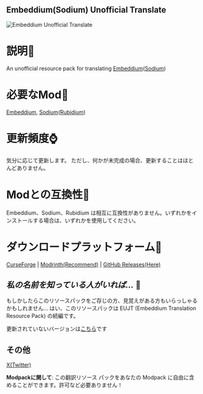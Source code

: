 ## Embeddium(Sodium) Unofficial Translate

![Embeddium Unofficial Translate](https://cdn.modrinth.com/data/cached_images/0f1213c99ad37ce9dc41b691d2bd0516f81e875b.png)

# 説明📖
An unofficial resource pack for translating [Embeddium](https://github.com/embeddedt/embeddium)([Sodium](https://github.com/CaffeineMC/sodium-fabric))

# 必要なMod🔴
[Embeddium](https://github.com/embeddedt/embeddium), [Sodium](https://github.com/CaffeineMC/sodium-fabric)([Rubidium](https://github.com/Asek3/Rubidium))

# 更新頻度⌚
気分に応じて更新します。
ただし、何かが未完成の場合、更新することはほとんどありません。

# Modとの互換性👜
Embeddium、Sodium、Rubidium は相互に互換性がありません。いずれかをインストールする場合は、いずれかを使用してください。

# ダウンロードプラットフォーム📁
[CurseForge](https://www.curseforge.com/minecraft/texture-packs/eujt-continued/files/all?page=1&pageSize=20) | [Modrinth(Recommend)](https://modrinth.com/resourcepack/eujt-continued/versions) | [GitHub Releases(Here)](https://github.com/penpea/eujt-continued/releases)

## _私の名前を知っている人がいれば..._ 🐧
もしかしたらこのリソースパックをご存じの方、見覚えがある方もいらっしゃるかもしれません...
はい、このリソースパックは EUJT (Embeddium Translation Resource Pack) の続編です。

更新されていないバージョンは[こちら](https://github.com/penguin06329/Embeddium-Unofficial-Japanese-Translate)です

## その他
[X(Twitter)](https://x.com/penguin06329b)

**Modpackに関して**: 
この翻訳リソース パックをあなたの Modpack に自由に含めることができます。許可など必要ありません！
